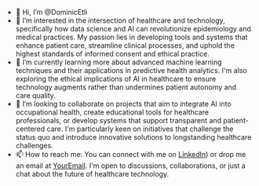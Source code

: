 - 👋 Hi, I’m @DominicEtli
- 👀 I’m interested in the intersection of healthcare and technology, specifically how data science and AI can revolutionize epidemiology and medical practices. My passion lies in developing tools and systems that enhance patient care, streamline clinical processes, and uphold the highest standards of informed consent and ethical practice.
- 🌱 I’m currently learning more about advanced machine learning techniques and their applications in predictive health analytics. I'm also exploring the ethical implications of AI in healthcare to ensure technology augments rather than undermines patient autonomy and care quality.
- 💞️ I’m looking to collaborate on projects that aim to integrate AI into occupational health, create educational tools for healthcare professionals, or develop systems that support transparent and patient-centered care. I'm particularly keen on initiatives that challenge the status quo and introduce innovative solutions to longstanding healthcare challenges.
- 📫 How to reach me: You can connect with me on [LinkedIn](https://www.linkedin.com/in/dominicetli)) or drop me an email at [YourEmail](mailto:dominic.etli@gmail.com). I'm open to discussions, collaborations, or just a chat about the future of healthcare technology.

<!---
DominicEtli/DominicEtli is a ✨ special ✨ repository because its `README.md` (this file) appears on your GitHub profile.
You can click the Preview link to take a look at your changes.
--->
